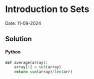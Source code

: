 
# Introduction to Sets

Date: 11-09-2024

## Solution
#### Python
```python
def average(array):
    array[:] = set(array)
    return sum(array)/len(arr)
```
        